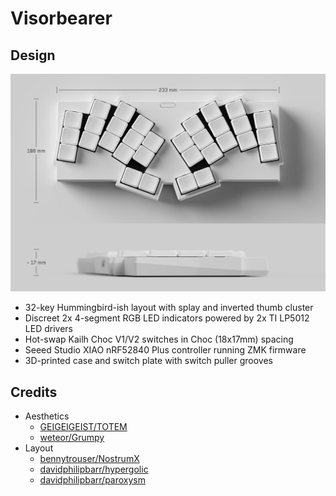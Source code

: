 # Visorbearer

## Design

<picture>
  <source media="(prefers-color-scheme: dark)" srcset="docs/images/visorbearer_dimensions_dark.jpg">
  <source media="(prefers-color-scheme: light)" srcset="docs/images/visorbearer_dimensions_light.jpg">
  <img alt="Visorbearer keyboard dimensions" src="docs/images/visorbearer_dimensions_light.jpg">
</picture>

- 32-key Hummingbird-ish layout with splay and inverted thumb cluster
- Discreet 2x 4-segment RGB LED indicators powered by 2x TI LP5012 LED drivers
- Hot-swap Kailh Choc V1/V2 switches in Choc (18x17mm) spacing
- Seeed Studio XIAO nRF52840 Plus controller running ZMK firmware
- 3D-printed case and switch plate with switch puller grooves

## Credits

- Aesthetics
   - [GEIGEIGEIST/TOTEM](https://github.com/GEIGEIGEIST/TOTEM)
   - [weteor/Grumpy](https://github.com/weteor/Grumpy)
- Layout
   - [bennytrouser/NostrumX](https://github.com/bennytrouser/NostrumX)
   - [davidphilipbarr/hypergolic](https://github.com/davidphilipbarr/hypergolic)
   - [davidphilipbarr/paroxysm](https://github.com/davidphilipbarr/paroxysm)